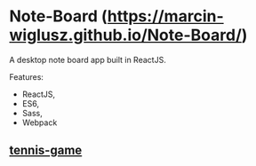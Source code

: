 # Note-Board (https://marcin-wiglusz.github.io/Note-Board/)

A desktop note board app built in ReactJS.

Features:
* ReactJS,
* ES6,
* Sass,
* Webpack

## [tennis-game](https://marcin-wiglusz.github.io/Note-Board/)
